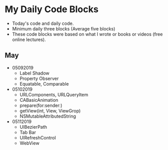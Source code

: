 # My Daily Code Blocks

* Today's code and daily code. 
* Minimum daily three blocks (Average five blocks)
* These code blocks were based on what I wrote or books or videos (free online lectures). 
 

**May**
-  

* 05092019
	* Label Shadow
	* Property Observer
	* Equatable, Comparable
* 05102019
	* URLComponents, URLQueryItem
	* CABasicAnimation
	* prepare(for:sender:)
	* getView(int, View, ViewGrop)
	* NSMutableAttributedString 
* 05112019
	* UIBezierPath
	* Tab Bar 
	* UIRefreshControl
	* WebView

	